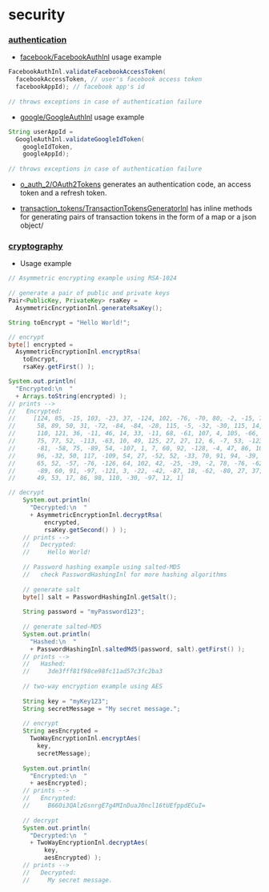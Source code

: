# security

### [authentication](https://github.com/vangav/vos_backend/tree/master/src/com/vangav/backend/security/authentication)

+ [facebook/FacebookAuthInl](https://github.com/vangav/vos_backend/blob/master/src/com/vangav/backend/security/authentication/facebook/FacebookAuthInl.java) usage example
```java
FacebookAuthInl.validateFacebookAccessToken(
  facebookAccessToken, // user's facebook access token
  facebookAppId); // facebook app's id
  
// throws exceptions in case of authentication failure
```

+ [google/GoogleAuthInl](https://github.com/vangav/vos_backend/blob/master/src/com/vangav/backend/security/authentication/google/GoogleAuthInl.java) usage example
```java
String userAppId =
  GoogleAuthInl.validateGoogleIdToken(
    googleIdToken,
    googleAppId);
  
// throws exceptions in case of authentication failure
```

+ [o_auth_2/OAuth2Tokens](https://github.com/vangav/vos_backend/blob/master/src/com/vangav/backend/security/authentication/o_auth_2/OAuth2Tokens.java) generates an authentication code, an access token and a refresh token.

+ [transaction_tokens/TransactionTokensGeneratorInl](https://github.com/vangav/vos_backend/blob/master/src/com/vangav/backend/security/authentication/transaction_tokens/TransactionTokensGeneratorInl.java) has inline methods for generating pairs of transaction tokens in the form of a map or a json object/

### [cryptography](https://github.com/vangav/vos_backend/tree/master/src/com/vangav/backend/security/cryptography)

+ Usage example
```java
// Asymmetric encrypting example using RSA-1024
    
// generate a pair of public and private keys
Pair<PublicKey, PrivateKey> rsaKey =
  AsymmetricEncryptionInl.generateRsaKey();

String toEncrypt = "Hello World!";

// encrypt
byte[] encrypted =
  AsymmetricEncryptionInl.encryptRsa(
    toEncrypt,
    rsaKey.getFirst() );

System.out.println(
  "Encrypted:\n  "
  + Arrays.toString(encrypted) );
// prints -->
//   Encrypted:
//     [124, 85, -15, 103, -23, 37, -124, 102, -76, -70, 80, -2, -15, 71,
//      58, 89, 50, 31, -72, -84, -84, -28, 115, -5, -32, -30, 115, 14, 46,
//      110, 121, 36, -11, 46, 14, 33, -11, 68, -61, 107, 4, 105, -66, 94,
//      75, 77, 52, -113, -63, 10, 49, 125, 27, 27, 12, 6, -7, 53, -123,
//      -81, -58, 75, -89, 54, -107, 1, 7, 60, 92, -128, -4, 47, 86, 106,
//      96, -32, 50, 117, -109, 54, 27, -52, 52, -33, 70, 91, 94, -39, 69,
//      65, 52, -57, -76, -126, 64, 102, 42, -25, -39, -2, 78, -76, -62,
//      -89, 60, 91, -97, -121, 3, -22, -42, -87, 18, -62, -80, 27, 37, 83,
//      49, 53, 17, 86, 98, 110, -30, -97, 12, 1]

// decrypt
    System.out.println(
      "Decrypted:\n  "
      + AsymmetricEncryptionInl.decryptRsa(
          encrypted,
          rsaKey.getSecond() ) );
    // prints -->
    //   Decrypted:
    //     Hello World!
    
    // Password hashing example using salted-MD5
    //   check PasswordHashingInl for more hashing algorithms
    
    // generate salt
    byte[] salt = PasswordHashingInl.getSalt();
    
    String password = "myPassword123";
    
    // generate salted-MD5
    System.out.println(
      "Hashed:\n  "
      + PasswordHashingInl.saltedMd5(password, salt).getFirst() );
    // prints -->
    //   Hashed:
    //     3de3fff81f98ce98fc11ad57c3fc2ba3
    
    // two-way encryption example using AES
    
    String key = "myKey123";
    String secretMessage = "My secret message.";
    
    // encrypt
    String aesEncrypted =
      TwoWayEncryptionInl.encryptAes(
        key,
        secretMessage);
    
    System.out.println(
      "Encrypted:\n  "
      + aesEncrypted);
    // prints -->
    //   Encrypted:
    //     B66Oi3QAlzGsnrgE7g4MInDuaJ0ncl16tUEfppdECuI=
    
    // decrypt
    System.out.println(
      "Decrypted:\n  "
      + TwoWayEncryptionInl.decryptAes(
          key,
          aesEncrypted) );
    // prints -->
    //   Decrypted:
    //     My secret message.
```


